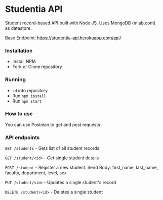 # Studentia API

Student record-based API built with Node JS. Uses MongoDB (mlab.com) as datastore.

Base Endpoint: https://studentia-api.herokuapp.com/api/

### Installation

- Install NPM
- Fork or Clone repository

### Running

- `cd` into repository
- Run `npm install`
- Run `npm start`

### How to use

You can use Postman to get and post requests

### API endpoints

`GET /students` - Gets list of all student records

`GET /student/<id>` - Get single student details

`POST /student` - Register a new student. Send Body: first_name, last_name, faculty, department, level, sex

`PUT /student/<id>` - Updates a single student's record

`DELETE /student/<id>` - Deletes a single student
